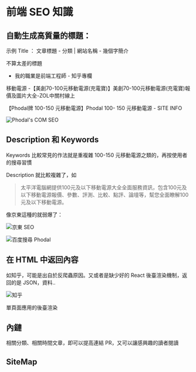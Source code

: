 前端 SEO 知識
===

自動生成高質量的標題：
---

示例 Title ： 文章標題 - 分類 | 網站名稱 - 幾個字簡介


不算太差的標題

 - 我的職業是前端工程師 - 知乎專欄

移動電源 -【美創70-100元移動電源(充電寶)】美創70-100元移動電源(充電寶)報價及圖片大全-ZOL中關村線上

【Phodal牌 100-150 元移動電源】Phodal 100- 150 元移動電源 - SITE INFO

![Phodal's COM SEO](../images/phodal-com-seo.png)


Description 和 Keywords
---

Keywords 比較常見的作法就是重複雜 100-150 元移動電源之類的，再按使用者的搜尋習慣

Description 就比較複雜了，如

> 太平洋電腦網提供100元及以下移動電源大全全面服務資訊，包含100元及以下移動電源報價、參數、評測、比較、點評、論壇等，幫您全面瞭解100元及以下移動電源。

像京東這種的就弱爆了：

![京東 SEO](../images/jd-examples.png)

![百度搜尋 Phodal](../images/baidu-phodal.png)

在 HTML 中返回內容
---

如知乎，可能是出自於反爬蟲原因。又或者是缺少好的 React 後臺渲染機制，返回的是 JSON，資料..


![知乎](../imags/zhihu-seo.jpg)

單頁面應用的後臺渲染

內鏈
---

相關分類、相關時間文章，即可以提高連結 PR，又可以讓感興趣的讀者閱讀

SiteMap
---
